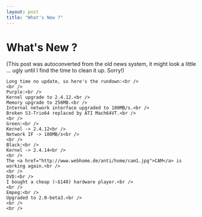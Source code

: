 ```yaml
---
layout: post
title: "What's New ?"
---
```

<h1>What's New ?</h1>
(This post was autoconverted from the old news system,
it might look a little ... ugly until I find the time
to clean it up.
Sorry!)

    Long time no update, so here's the rundown:<br />
    <br />
    Purple:<br />
    Kernel upgrade to 2.4.12.<br />
    Memory upgrade to 256MB.<br />
    Internal network interface upgraded to 100MB/s.<br />
    Broken S3-Trio64 replaced by ATI Mach64VT.<br />
    <br />
    Green:<br />
    Kernel -> 2.4.12<br />
    Network IF -> 100MB/s<br />
    <br />
    Black:<br />
    Kernel -> 2.4.14<br />
    <br />
    The <a href="http://www.webhome.de/anti/home/cam1.jpg">CAM</a> is working again.<br />
    <br />
    DVD:<br />
    I bought a cheap (~$140) hardware player.<br />
    <br />
    Empeg:<br />
    Upgraded to 2.0-beta3.<br />
    <br />
    <br />

